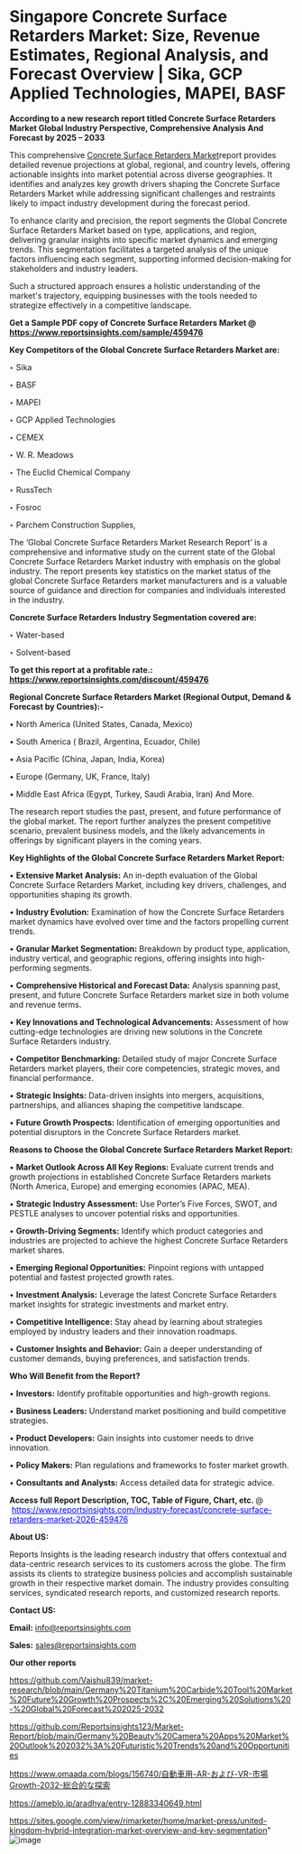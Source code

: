 # Singapore Concrete Surface Retarders Market: Size, Revenue Estimates, Regional Analysis, and Forecast Overview | Sika, GCP Applied Technologies, MAPEI, BASF

<strong>According to a new research report titled Concrete Surface Retarders Market Global Industry Perspective, Comprehensive Analysis And Forecast by 2025 – 2033</strong>

This comprehensive <a href=https://www.reportsinsights.com/sample/459476>Concrete Surface Retarders Market</a>report provides detailed revenue projections at global, regional, and country levels, offering actionable insights into market potential across diverse geographies. It identifies and analyzes key growth drivers shaping the Concrete Surface Retarders Market while addressing significant challenges and restraints likely to impact industry development during the forecast period.

To enhance clarity and precision, the report segments the Global Concrete Surface Retarders Market based on type, applications, and region, delivering granular insights into specific market dynamics and emerging trends. This segmentation facilitates a targeted analysis of the unique factors influencing each segment, supporting informed decision-making for stakeholders and industry leaders.

Such a structured approach ensures a holistic understanding of the market's trajectory, equipping businesses with the tools needed to strategize effectively in a competitive landscape.

<strong>Get a Sample PDF copy of Concrete Surface Retarders Market </strong><strong>@<a href=https://www.reportsinsights.com/sample/459476 style=color:#0000ff;> https://www.reportsinsights.com/sample/459476</a></strong></font>

<strong>Key Competitors of the Global Concrete Surface Retarders Market are:</strong>

‣ Sika

‣ BASF

‣ MAPEI

‣ GCP Applied Technologies

‣ CEMEX

‣ W. R. Meadows

‣ The Euclid Chemical Company

‣ RussTech

‣ Fosroc

‣ Parchem Construction Supplies,

The ‘Global Concrete Surface Retarders Market Research Report’ is a comprehensive and informative study on the current state of the Global Concrete Surface Retarders Market industry with emphasis on the global industry. The report presents key statistics on the market status of the global Concrete Surface Retarders market manufacturers and is a valuable source of guidance and direction for companies and individuals interested in the industry.

<strong>Concrete Surface Retarders Industry Segmentation covered are:</strong>

‣ Water-based

‣ Solvent-based

<strong>To get this report at a profitable rate.: <a href=https://www.reportsinsights.com/discount/459476 style=color:#0000ff;>https://www.reportsinsights.com/discount/459476</a></strong></font>

<strong>Regional Concrete Surface Retarders Market (Regional Output, Demand &amp; Forecast by Countries):-</strong>

• North America (United States, Canada, Mexico)

• South America ( Brazil, Argentina, Ecuador, Chile)

• Asia Pacific (China, Japan, India, Korea)

• Europe (Germany, UK, France, Italy)

• Middle East Africa (Egypt, Turkey, Saudi Arabia, Iran) And More.

The research report studies the past, present, and future performance of the global market. The report further analyzes the present competitive scenario, prevalent business models, and the likely advancements in offerings by significant players in the coming years.

<strong>Key Highlights of the Global Concrete Surface Retarders Market Report:</strong>

• <strong>Extensive Market Analysis:</strong> An in-depth evaluation of the Global Concrete Surface Retarders Market, including key drivers, challenges, and opportunities shaping its growth.

• <strong>Industry Evolution:</strong> Examination of how the Concrete Surface Retarders market dynamics have evolved over time and the factors propelling current trends.

• <strong>Granular Market Segmentation:</strong> Breakdown by product type, application, industry vertical, and geographic regions, offering insights into high-performing segments.

• <strong>Comprehensive Historical and Forecast Data:</strong> Analysis spanning past, present, and future Concrete Surface Retarders market size in both volume and revenue terms.

• <strong>Key Innovations and Technological Advancements:</strong> Assessment of how cutting-edge technologies are driving new solutions in the Concrete Surface Retarders industry.

• <strong>Competitor Benchmarking:</strong> Detailed study of major Concrete Surface Retarders market players, their core competencies, strategic moves, and financial performance.

• <strong>Strategic Insights:</strong> Data-driven insights into mergers, acquisitions, partnerships, and alliances shaping the competitive landscape.

• <strong>Future Growth Prospects:</strong> Identification of emerging opportunities and potential disruptors in the Concrete Surface Retarders market.

<strong>Reasons to Choose the Global Concrete Surface Retarders Market Report:</strong>

• <strong>Market Outlook Across All Key Regions:</strong> Evaluate current trends and growth projections in established Concrete Surface Retarders markets (North America, Europe) and emerging economies (APAC, MEA).

• <strong>Strategic Industry Assessment:</strong> Use Porter’s Five Forces, SWOT, and PESTLE analyses to uncover potential risks and opportunities.

• <strong>Growth-Driving Segments:</strong> Identify which product categories and industries are projected to achieve the highest Concrete Surface Retarders market shares.

• <strong>Emerging Regional Opportunities:</strong> Pinpoint regions with untapped potential and fastest projected growth rates.

• <strong>Investment Analysis:</strong> Leverage the latest Concrete Surface Retarders market insights for strategic investments and market entry.

• <strong>Competitive Intelligence:</strong> Stay ahead by learning about strategies employed by industry leaders and their innovation roadmaps.

• <strong>Customer Insights and Behavior:</strong> Gain a deeper understanding of customer demands, buying preferences, and satisfaction trends.

<strong>Who Will Benefit from the Report?</strong>

• <strong>Investors:</strong> Identify profitable opportunities and high-growth regions.

• <strong>Business Leaders:</strong> Understand market positioning and build competitive strategies.

• <strong>Product Developers:</strong> Gain insights into customer needs to drive innovation.

• <strong>Policy Makers:</strong> Plan regulations and frameworks to foster market growth.

• <strong>Consultants and Analysts:</strong> Access detailed data for strategic advice.
</ul>
<strong>Access full Report Description, TOC, Table of Figure, Chart, etc. </strong>@  <a href=https://www.reportsinsights.com/industry-forecast/concrete-surface-retarders-market-2026-459476 style=color:#0000ff;>https://www.reportsinsights.com/industry-forecast/concrete-surface-retarders-market-2026-459476</a></font>

<strong><strong>About US</strong>:</strong>

Reports Insights is the leading research industry that offers contextual and data-centric research services to its customers across the globe. The firm assists its clients to strategize business policies and accomplish sustainable growth in their respective market domain. The industry provides consulting services, syndicated research reports, and customized research reports.

<strong>Contact US:</strong>

<p class=""""><b>Email:</b> <a href=mailto:info@reportsinsights.com>info@reportsinsights.com</a></p>
<p class=""""><b>Sales:</b> <a href=mailto:sales@reportsinsights.com>sales@reportsinsights.com</a></p>

<strong>Our other reports</strong>

<a href=https://github.com/Vaishu839/market-research/blob/main/Germany%20Titanium%20Carbide%20Tool%20Market%20Future%20Growth%20Prospects%2C%20Emerging%20Solutions%20-%20Global%20Forecast%202025-2032>https://github.com/Vaishu839/market-research/blob/main/Germany%20Titanium%20Carbide%20Tool%20Market%20Future%20Growth%20Prospects%2C%20Emerging%20Solutions%20-%20Global%20Forecast%202025-2032</a>

<a href=https://github.com/Reportsinsights123/Market-Report/blob/main/Germany%20Beauty%20Camera%20Apps%20Market%20Outlook%202032%3A%20Futuristic%20Trends%20and%20Opportunities>https://github.com/Reportsinsights123/Market-Report/blob/main/Germany%20Beauty%20Camera%20Apps%20Market%20Outlook%202032%3A%20Futuristic%20Trends%20and%20Opportunities</a>

<a href=https://www.omaada.com/blogs/156740/自動車用-AR-および-VR-市場Growth-2032-総合的な探索>https://www.omaada.com/blogs/156740/自動車用-AR-および-VR-市場Growth-2032-総合的な探索</a>

<a href=https://ameblo.jp/aradhya/entry-12883340649.html>https://ameblo.jp/aradhya/entry-12883340649.html</a>

<a href=https://sites.google.com/view/rimarketer/home/market-press/united-kingdom-hybrid-integration-market-overview-and-key-segmentation>https://sites.google.com/view/rimarketer/home/market-press/united-kingdom-hybrid-integration-market-overview-and-key-segmentation</a>"
![image](https://github.com/user-attachments/assets/c09c6206-53cb-4e74-ade2-ca88d59b818a)
